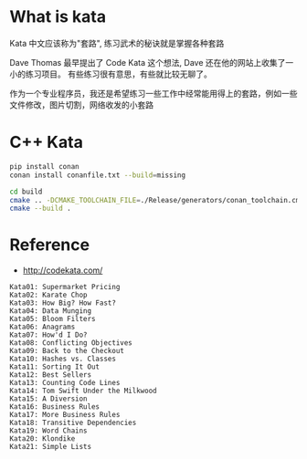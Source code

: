 # What is kata

Kata 中文应该称为"套路", 练习武术的秘诀就是掌握各种套路

Dave Thomas 最早提出了 Code Kata 这个想法, Dave 还在他的网站上收集了一小的练习项目。
有些练习很有意思，有些就比较无聊了。

作为一个专业程序员，我还是希望练习一些工作中经常能用得上的套路，例如一些文件修改，图片切割，网络收发的小套路

# C++ Kata

```sh
pip install conan
conan install conanfile.txt --build=missing

cd build
cmake .. -DCMAKE_TOOLCHAIN_FILE=./Release/generators/conan_toolchain.cmake -DCMAKE_BUILD_TYPE=Release
cmake --build .
```

# Reference
* http://codekata.com/

```
Kata01: Supermarket Pricing
Kata02: Karate Chop
Kata03: How Big? How Fast?
Kata04: Data Munging
Kata05: Bloom Filters
Kata06: Anagrams
Kata07: How'd I Do?
Kata08: Conflicting Objectives
Kata09: Back to the Checkout
Kata10: Hashes vs. Classes
Kata11: Sorting It Out
Kata12: Best Sellers
Kata13: Counting Code Lines
Kata14: Tom Swift Under the Milkwood
Kata15: A Diversion
Kata16: Business Rules
Kata17: More Business Rules
Kata18: Transitive Dependencies
Kata19: Word Chains
Kata20: Klondike
Kata21: Simple Lists
```